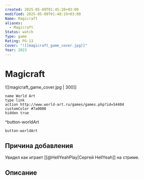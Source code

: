 ```yaml
---
created: 2025-05-09T01:45:28+03:00
modified: 2025-05-09T01:48:19+03:00
Name: Magicraft
aliases:
  - Magicraft
Status: watch
Type: game
Rating: PG-13
Cover: "![[magicraft_game_cover.jpg]]"
Year: 2023
---
```


# Magicraft

![[magicraft_game_cover.jpg | 300]]


```button
name World Art
type link
action http://www.world-art.ru/games/games.php?id=54404
customColor #7a0000
hidden true
```
^button-worldArt



`button-worldArt`

## Причина добавления

Увидел как играет [[@HellYeahPlay|Сергей HellYeah]] на стриме.

## Описание



